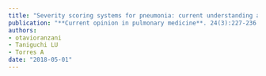 ```yaml
---
title: "Severity scoring systems for pneumonia: current understanding and next steps"
publication: "**Current opinion in pulmonary medicine**. 24(3):227-236. <a href='https://doi.org/10.1097/mcp.0000000000000468' target='_blank' rel='noopener noreferrer'>10.1097/mcp.0000000000000468</a>"
authors:
- otavioranzani
- Taniguchi LU
- Torres A
date: "2018-05-01"
---
```

